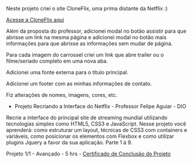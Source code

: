 
Neste projeto criei o site CloneFlix, uma prima distante da Netflix :)

<a href="https://danianith.github.io/BootCamp_JavaScript_Game_Developer/projeto_netflix/index.html" target="_blank">Acesse a CloneFlix aqui </a>

Além da proposta do professor, adicionei modal no botão assistir para que abrisse um link na mesma página e adicionei modal no botão mais informações para que abrisse as informações sem mudar de página.

Para cada imagem do carrossel criei um link que abre trailer ou o filme/seriado completo em uma nova aba.

Adicionei uma fonte externa para o título principal.

Adicionei um footer com as minhas informações de contato.

Fiz alterações de nomes, imagens, cores, etc.


* Projeto Recriando a Interface do Netflix - Professor Felipe Aguiar - DIO

Recrie a interface do principal site de streaming mundial utilizando tecnologias simples como HTML5, CSS3 e JavaScript. 
Nesse projeto você aprenderá: como estruturar um layout, técnicas de CSS3 com containers e variáveis, como posicionar os elementos com Flexbox e como utilizar plugins Jquery a favor da sua aplicação. Parte 1 à 9.

Projeto 1/1 - Avançado - 5 hrs - <a href="https://certificates.digitalinnovation.one/6F408A31" target="_blank"> Certificado de Conclusão do Projeto </a>
